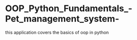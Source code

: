 # OOP_Python_Fundamentals_-Pet_management_system-
this application covers the basics of oop in python 
